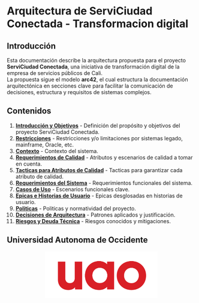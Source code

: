 # Arquitectura de ServiCiudad Conectada - Transformacion digital

## Introducción

Esta documentación describe la arquitectura propuesta para el proyecto **ServiCiudad Conectada**, una iniciativa de transformación digital de la empresa de servicios públicos de Cali.  
La propuesta sigue el modelo **arc42**, el cual estructura la documentación arquitectónica en secciones clave para facilitar la comunicación de decisiones, estructura y requisitos de sistemas complejos.

## Contenidos

1. [**Introducción y Objetivos**](01_introduccion_y_objetivos.md) - Definición del propósito y objetivos del proyecto ServiCiudad Conectada.
2. [**Restricciones**](02_restricciones.md) - Restricciones y/o limitaciones por sistemas legado, mainframe, Oracle, etc.
3. [**Contexto**](03_contexto.md) - Contexto del sistema.
4. [**Requerimientos de Calidad**](04_requerimientos_de_calidad.md) - Atributos y escenarios de calidad a tomar en cuenta. 
5. [**Tacticas para Atributos de Calidad**](05_tacticas_para_atributos_de_calidad.md) - Tacticas para garantizar cada atributo de calidad.
6. [**Requerimientos del Sistema**](06_requerimientos_del_sistema.md) - Requerimientos funcionales del sistema.
7. [**Casos de Uso**](07_casos_de_uso.md) - Escenarios funcionales clave.
8. [**Epicas e Historias de Usuario**](08_epicas_e_historias_de_usuario.md) - Epicas desglosadas en historias de usuario.
9. [**Politicas**](09_politicas.md) - Politicas y normatividad del proyecto.
10. [**Decisiones de Arquitectura**](07_decisiones_de_arquitectura.md) - Patrones aplicados y justificación.  
8. [**Riesgos y Deuda Técnica**](08_riesgos_y_deuda_tecnica.md) - Riesgos conocidos y mitigaciones.  

## Universidad Autonoma de Occidente

<div align="center">
    <img src="../recursos/imagenes/UAO-LOGO.png" alt="UAO LOGO" width="300"/>
</div>

